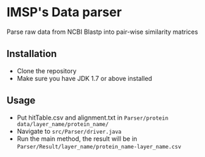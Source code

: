 # IMSP's Data parser

Parse raw data from NCBI Blastp into pair-wise similarity matrices

## Installation

- Clone the repository
- Make sure you have JDK 1.7 or above installed

## Usage

- Put hitTable.csv and alignment.txt in ```Parser/protein data/layer_name/protein_name/```
- Navigate to ```src/Parser/driver.java```
- Run the main method, the result will be in ```Parser/Result/layer_name/protein_name-layer_name.csv```
